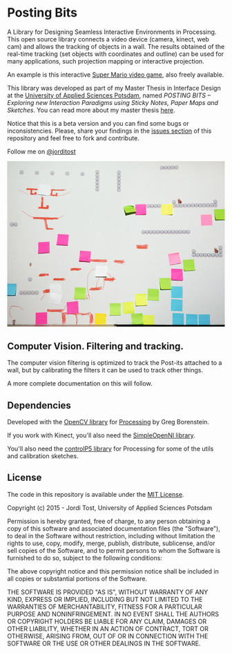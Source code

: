 Posting Bits
==============

A Library for Designing Seamless Interactive Environments in Processing. This open source library connects a video device (camera, kinect, web cam) and allows the tracking of objects in a wall. The results obtained of the real-time tracking (set objects with coordinates and outline) can be used for many applications, such projection mapping or interactive projection.

An example is this interactive [Super Mario video game](https://github.com/jorditost/SuperMarioCV), also freely available.

This library was developed as part of my Master Thesis in Interface Design at the [University of Applied Sciences Potsdam](http://design.fh-potsdam.de), named *POSTING BITS – Exploring new Interaction Paradigms using Sticky Notes, Paper Maps and Sketches*. You can read more about my master thesis [here](http://www.applaus-potsdam.de/2015/aussteller/jordi-tostval/).



Notice that this is a beta version and you can find some bugs or inconsistencies. Please, share your findings in the [issues section](https://github.com/jorditost/PostingBits/issues) of this repository and feel free to fork and contribute.

Follow me on [@jorditost](http://twitter.com/jorditost)

![Demo at TEI'15. Super Mario Bros.® characters are copyright of Nintendo®.](/data/PostingBits_TEI15.jpg "Demo at TEI'15. Super Mario Bros.® characters are copyright of Nintendo®.")

## Computer Vision. Filtering and tracking.

The computer vision filtering is optimized to track the Post-its attached to a wall, but by calibrating the filters it can be used to track other things.

A more complete documentation on this will follow.

## Dependencies

Developed with the [OpenCV library](https://github.com/atduskgreg/opencv-processing) for [Processing](http://processing.org/) by Greg Borenstein.

If you work with Kinect, you'll also need the [SimpleOpenNI library](https://code.google.com/p/simple-openni/).

You'll also need the [controlP5 library](http://www.sojamo.de/libraries/controlP5/) for Processing for some of the utils and calibration sketches.

## License

The code in this repository is available under the [MIT License](https://en.wikipedia.org/wiki/MIT_License).

Copyright (c) 2015 - Jordi Tost, University of Applied Sciences Potsdam

Permission is hereby granted, free of charge, to any person obtaining a copy of this software and associated documentation files (the "Software"), to deal in the Software without restriction, including without limitation the rights to use, copy, modify, merge, publish, distribute, sublicense, and/or sell copies of the Software, and to permit persons to whom the Software is furnished to do so, subject to the following conditions:

The above copyright notice and this permission notice shall be included in all copies or substantial portions of the Software.

THE SOFTWARE IS PROVIDED "AS IS", WITHOUT WARRANTY OF ANY KIND, EXPRESS OR IMPLIED, INCLUDING BUT NOT LIMITED TO THE WARRANTIES OF MERCHANTABILITY, FITNESS FOR A PARTICULAR PURPOSE AND NONINFRINGEMENT. IN NO EVENT SHALL THE AUTHORS OR COPYRIGHT HOLDERS BE LIABLE FOR ANY CLAIM, DAMAGES OR OTHER LIABILITY, WHETHER IN AN ACTION OF CONTRACT, TORT OR OTHERWISE, ARISING FROM, OUT OF OR IN CONNECTION WITH THE SOFTWARE OR THE USE OR OTHER DEALINGS IN THE SOFTWARE.
